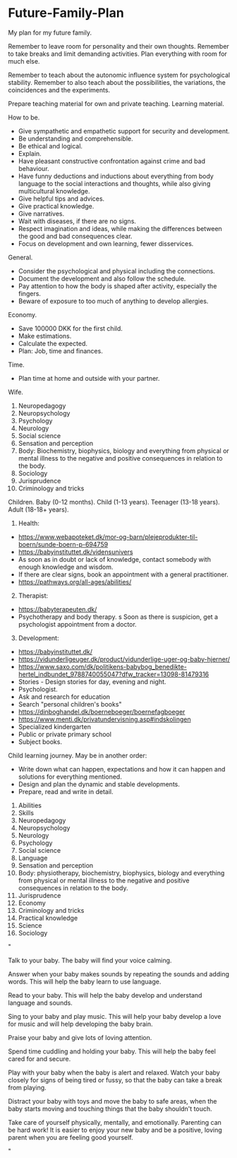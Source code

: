 # Future-Family-Plan
My plan for my future family.


Remember to leave room for personality and their own thoughts. Remember to take breaks and limit demanding activities. Plan everything with room for much else.

Remember to teach about the autonomic influence system for psychological stability. Remember to also teach about the possibilities, the variations, the coincidences and the experiments.

Prepare teaching material for own and private teaching. Learning material.



How to be.
+ Give sympathetic and empathetic support for security and development.
+ Be understanding and comprehensible.
+ Be ethical and logical.
+ Explain.
+ Have pleasant constructive confrontation against crime and bad behaviour.
+ Have funny deductions and inductions about everything from body language to the social interactions and thoughts, while also giving multicultural knowledge.
+ Give helpful tips and advices.
+ Give practical knowledge.
+ Give narratives.
+ Wait with diseases, if there are no signs.
+ Respect imagination and ideas, while making the differences between the good and bad consequences clear.
+ Focus on development and own learning, fewer disservices.



General.

+ Consider the psychological and physical including the connections.
+ Document the development and also follow the schedule.
+ Pay attention to how the body is shaped after activity, especially the fingers.
+ Beware of exposure to too much of anything to develop allergies.



Economy.

+ Save 100000 DKK for the first child.
+ Make estimations.
+ Calculate the expected.
+ Plan: Job, time and finances.



Time.
+ Plan time at home and outside with your partner.



Wife.
1. Neuropedagogy
2. Neuropsychology
3. Psychology
4. Neurology
5. Social science
6. Sensation and perception
7. Body: Biochemistry, biophysics, biology and everything from physical or mental illness to the negative and positive consequences in relation to the body.
8. Sociology
9. Jurisprudence
10. Criminology and tricks



Children. Baby (0-12 months). Child (1-13 years). Teenager (13-18 years). Adult (18-18+ years).

1. Health:

+ https://www.webapoteket.dk/mor-og-barn/plejeprodukter-til-boern/sunde-boern-p-694759
+ https://babyinstituttet.dk/vidensunivers
+ As soon as in doubt or lack of knowledge, contact somebody with enough knowledge and wisdom.
+ If there are clear signs, book an appointment with a general practitioner.
+ https://pathways.org/all-ages/abilities/

2. Therapist:

+ https://babyterapeuten.dk/
+ Psychotherapy and body therapy.
s Soon as there is suspicion, get a psychologist appointment from a doctor.

3. Development:

+ https://babyinstituttet.dk/
+ https://vidunderligeuger.dk/product/vidunderlige-uger-og-baby-hjerner/
+ https://www.saxo.com/dk/politikens-babybog_benedikte-hertel_indbundet_9788740055047?dfw_tracker=13098-81479316
+ Stories - Design stories for day, evening and night.
+ Psychologist.
+ Ask and research for education
+ Search "personal children's books"
+ https://dinboghandel.dk/boerneboeger/boernefagboeger
+ https://www.menti.dk/privatundervisning.asp#indskolingen
+ Specialized kindergarten
+ Public or private primary school
+ Subject books.




Child learning journey. May be in another order:

+ Write down what can happen, expectations and how it can happen and solutions for everything mentioned.
+ Design and plan the dynamic and stable developments.
+ Prepare, read and write in detail.

1. Abilities
2. Skills
3. Neuropedagogy
4. Neuropsychology
5. Neurology
6. Psychology
7. Social science
8. Language
9. Sensation and perception
10. Body: physiotherapy, biochemistry, biophysics, biology and everything from physical or mental illness to the negative and positive consequences in relation to the body.
11. Jurisprudence
12. Economy
13. Criminology and tricks
14. Practical knowledge
15. Science
16. Sociology

"

Talk to your baby. The baby will find your voice calming.

Answer when your baby makes sounds by repeating the sounds and adding words. This will help the baby learn to use language.

Read to your baby. This will help the baby develop and understand language and sounds.

Sing to your baby and play music. This will help your baby develop a love for music and will help developing the baby brain.

Praise your baby and give lots of loving attention.

Spend time cuddling and holding your baby. This will help the baby feel cared for and secure.

Play with your baby when the baby is alert and relaxed. Watch your baby closely for signs of being tired or fussy, so that the baby can take a break from playing.

Distract your baby with toys and move the baby to safe areas, when the baby starts moving and touching things that the baby shouldn't touch.

Take care of yourself physically, mentally, and emotionally. Parenting can be hard work! It is easier to enjoy your new baby and be a positive, loving parent when you are feeling good yourself.

"
